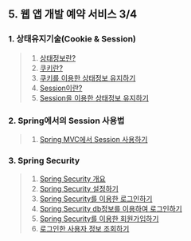 ## 5. 웹 앱 개발 예약 서비스 3/4
### 1. 상태유지기술(Cookie & Session)
> 1. [상태정보란?](https://github.com/LAH1203/Study_JavaSpring/blob/main/lah1203/5.%20%EC%9B%B9%20%EC%95%B1%20%EA%B0%9C%EB%B0%9C%20%EC%98%88%EC%95%BD%20%EC%84%9C%EB%B9%84%EC%8A%A4%20-%203/1-1.md)
> 2. [쿠키란?](https://github.com/LAH1203/Study_JavaSpring/blob/main/lah1203/5.%20%EC%9B%B9%20%EC%95%B1%20%EA%B0%9C%EB%B0%9C%20%EC%98%88%EC%95%BD%20%EC%84%9C%EB%B9%84%EC%8A%A4%20-%203/1-2.md)
> 3. [쿠키를 이용한 상태정보 유지하기](https://github.com/LAH1203/Study_JavaSpring/blob/main/lah1203/5.%20%EC%9B%B9%20%EC%95%B1%20%EA%B0%9C%EB%B0%9C%20%EC%98%88%EC%95%BD%20%EC%84%9C%EB%B9%84%EC%8A%A4%20-%203/1-3.md)
> 4. [Session이란?](https://github.com/LAH1203/Study_JavaSpring/blob/main/lah1203/5.%20%EC%9B%B9%20%EC%95%B1%20%EA%B0%9C%EB%B0%9C%20%EC%98%88%EC%95%BD%20%EC%84%9C%EB%B9%84%EC%8A%A4%20-%203/1-4.md)
> 5. [Session을 이용한 상태정보 유지하기](https://github.com/LAH1203/Study_JavaSpring/blob/main/lah1203/5.%20%EC%9B%B9%20%EC%95%B1%20%EA%B0%9C%EB%B0%9C%20%EC%98%88%EC%95%BD%20%EC%84%9C%EB%B9%84%EC%8A%A4%20-%203/1-5.md)
### 2. Spring에서의 Session 사용법
> 1. [Spring MVC에서 Session 사용하기](https://github.com/LAH1203/Study_JavaSpring/blob/main/lah1203/5.%20%EC%9B%B9%20%EC%95%B1%20%EA%B0%9C%EB%B0%9C%20%EC%98%88%EC%95%BD%20%EC%84%9C%EB%B9%84%EC%8A%A4%20-%203/2-1.md)
### 3. Spring Security
> 1. [Spring Security 개요](https://github.com/LAH1203/Study_JavaSpring/blob/main/lah1203/5.%20%EC%9B%B9%20%EC%95%B1%20%EA%B0%9C%EB%B0%9C%20%EC%98%88%EC%95%BD%20%EC%84%9C%EB%B9%84%EC%8A%A4%20-%203/3-1.md)
> 2. [Spring Security 설정하기](https://github.com/LAH1203/Study_JavaSpring/blob/main/lah1203/5.%20%EC%9B%B9%20%EC%95%B1%20%EA%B0%9C%EB%B0%9C%20%EC%98%88%EC%95%BD%20%EC%84%9C%EB%B9%84%EC%8A%A4%20-%203/3-2.md)
> 3. [Spring Security를 이용한 로그인하기](https://github.com/LAH1203/Study_JavaSpring/blob/main/lah1203/5.%20%EC%9B%B9%20%EC%95%B1%20%EA%B0%9C%EB%B0%9C%20%EC%98%88%EC%95%BD%20%EC%84%9C%EB%B9%84%EC%8A%A4%20-%203/3-3.md)
> 4. [Spring Security db정보를 이용하여 로그인하기](https://github.com/LAH1203/Study_JavaSpring/blob/main/lah1203/5.%20%EC%9B%B9%20%EC%95%B1%20%EA%B0%9C%EB%B0%9C%20%EC%98%88%EC%95%BD%20%EC%84%9C%EB%B9%84%EC%8A%A4%20-%203/3-4.md)
> 5. [Spring Security를 이용한 회원가입하기](https://github.com/LAH1203/Study_JavaSpring/blob/main/lah1203/5.%20%EC%9B%B9%20%EC%95%B1%20%EA%B0%9C%EB%B0%9C%20%EC%98%88%EC%95%BD%20%EC%84%9C%EB%B9%84%EC%8A%A4%20-%203/3-5.md)
> 6. [로그인한 사용자 정보 조회하기](https://github.com/LAH1203/Study_JavaSpring/blob/main/lah1203/5.%20%EC%9B%B9%20%EC%95%B1%20%EA%B0%9C%EB%B0%9C%20%EC%98%88%EC%95%BD%20%EC%84%9C%EB%B9%84%EC%8A%A4%20-%203/3-6.md)
